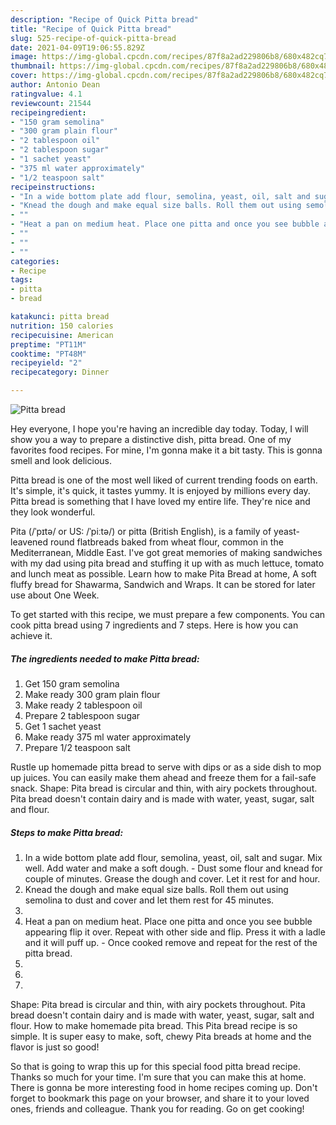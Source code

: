 ```yaml
---
description: "Recipe of Quick Pitta bread"
title: "Recipe of Quick Pitta bread"
slug: 525-recipe-of-quick-pitta-bread
date: 2021-04-09T19:06:55.829Z
image: https://img-global.cpcdn.com/recipes/87f8a2ad229806b8/680x482cq70/pitta-bread-recipe-main-photo.jpg
thumbnail: https://img-global.cpcdn.com/recipes/87f8a2ad229806b8/680x482cq70/pitta-bread-recipe-main-photo.jpg
cover: https://img-global.cpcdn.com/recipes/87f8a2ad229806b8/680x482cq70/pitta-bread-recipe-main-photo.jpg
author: Antonio Dean
ratingvalue: 4.1
reviewcount: 21544
recipeingredient:
- "150 gram semolina"
- "300 gram plain flour"
- "2 tablespoon oil"
- "2 tablespoon sugar"
- "1 sachet yeast"
- "375 ml water approximately"
- "1/2 teaspoon salt"
recipeinstructions:
- "In a wide bottom plate add flour, semolina, yeast, oil, salt and sugar. Mix well. Add water and make a soft dough.  Dust some flour and knead for couple of minutes. Grease the dough and cover. Let it rest for and hour."
- "Knead the dough and make equal size balls. Roll them out using semolina to dust and cover and let them rest for 45 minutes."
- ""
- "Heat a pan on medium heat. Place one pitta and once you see bubble appearing flip it over. Repeat with other side and flip. Press it with a ladle and it will puff up.  Once cooked remove and repeat for the rest of the pitta bread."
- ""
- ""
- ""
categories:
- Recipe
tags:
- pitta
- bread

katakunci: pitta bread 
nutrition: 150 calories
recipecuisine: American
preptime: "PT11M"
cooktime: "PT48M"
recipeyield: "2"
recipecategory: Dinner

---
```



![Pitta bread](https://img-global.cpcdn.com/recipes/87f8a2ad229806b8/680x482cq70/pitta-bread-recipe-main-photo.jpg)

Hey everyone, I hope you're having an incredible day today. Today, I will show you a way to prepare a distinctive dish, pitta bread. One of my favorites food recipes. For mine, I'm gonna make it a bit tasty. This is gonna smell and look delicious.

Pitta bread is one of the most well liked of current trending foods on earth. It's simple, it's quick, it tastes yummy. It is enjoyed by millions every day. Pitta bread is something that I have loved my entire life. They're nice and they look wonderful.

Pita (/ˈpɪtə/ or US: /ˈpiːtə/) or pitta (British English), is a family of yeast-leavened round flatbreads baked from wheat flour, common in the Mediterranean, Middle East. I&#39;ve got great memories of making sandwiches with my dad using pita bread and stuffing it up with as much lettuce, tomato and lunch meat as possible. Learn how to make Pita Bread at home, A soft fluffy bread for Shawarma, Sandwich and Wraps. It can be stored for later use about One Week.


To get started with this recipe, we must prepare a few components. You can cook pitta bread using 7 ingredients and 7 steps. Here is how you can achieve it.

<!--inarticleads1-->

##### The ingredients needed to make Pitta bread:

1. Get 150 gram semolina
1. Make ready 300 gram plain flour
1. Make ready 2 tablespoon oil
1. Prepare 2 tablespoon sugar
1. Get 1 sachet yeast
1. Make ready 375 ml water approximately
1. Prepare 1/2 teaspoon salt


Rustle up homemade pitta bread to serve with dips or as a side dish to mop up juices. You can easily make them ahead and freeze them for a fail-safe snack. Shape: Pita bread is circular and thin, with airy pockets throughout. Pita bread doesn&#39;t contain dairy and is made with water, yeast, sugar, salt and flour. 

<!--inarticleads2-->

##### Steps to make Pitta bread:

1. In a wide bottom plate add flour, semolina, yeast, oil, salt and sugar. Mix well. Add water and make a soft dough.  - Dust some flour and knead for couple of minutes. Grease the dough and cover. Let it rest for and hour.
1. Knead the dough and make equal size balls. Roll them out using semolina to dust and cover and let them rest for 45 minutes.
1. 
1. Heat a pan on medium heat. Place one pitta and once you see bubble appearing flip it over. Repeat with other side and flip. Press it with a ladle and it will puff up.  - Once cooked remove and repeat for the rest of the pitta bread.
1. 
1. 
1. 


Shape: Pita bread is circular and thin, with airy pockets throughout. Pita bread doesn&#39;t contain dairy and is made with water, yeast, sugar, salt and flour. How to make homemade pita bread. This Pita bread recipe is so simple. It is super easy to make, soft, chewy Pita breads at home and the flavor is just so good! 

So that is going to wrap this up for this special food pitta bread recipe. Thanks so much for your time. I'm sure that you can make this at home. There is gonna be more interesting food in home recipes coming up. Don't forget to bookmark this page on your browser, and share it to your loved ones, friends and colleague. Thank you for reading. Go on get cooking!
